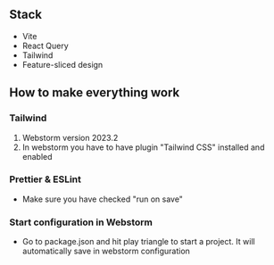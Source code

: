 ## Stack
* Vite
* React Query
* Tailwind
* Feature-sliced design

## How to make everything work

### Tailwind
1. Webstorm version 2023.2
2. In webstorm you have to have plugin "Tailwind CSS" installed and enabled

### Prettier & ESLint
* Make sure you have checked "run on save"

### Start configuration in Webstorm
* Go to package.json and hit play triangle to start a project. It will automatically save in webstorm configuration